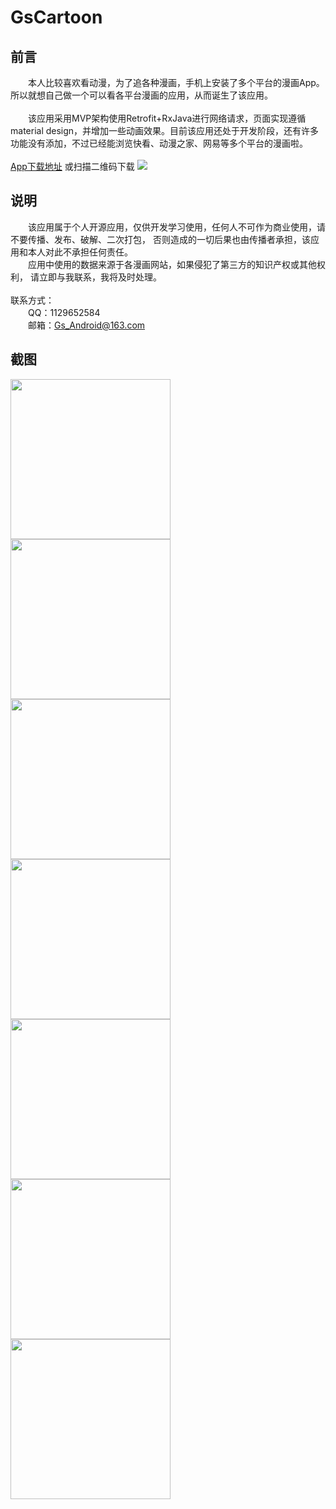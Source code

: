 # GsCartoon
## 前言
&emsp;&emsp;本人比较喜欢看动漫，为了追各种漫画，手机上安装了多个平台的漫画App。
所以就想自己做一个可以看各平台漫画的应用，从而诞生了该应用。<br/><br/>
&emsp;&emsp;该应用采用MVP架构使用Retrofit+RxJava进行网络请求，页面实现遵循material design，并增加一些动画效果。目前该应用还处于开发阶段，还有许多功能没有添加，不过已经能浏览快看、动漫之家、网易等多个平台的漫画啦。<br/><br/>
[App下载地址](https://fir.im/GsCartoon)
或扫描二维码下载
<img src="https://github.com/GsBu/GsCartoon/blob/master/Screenshots/index.png"/>
## 说明
&emsp;&emsp;该应用属于个人开源应用，仅供开发学习使用，任何人不可作为商业使用，请不要传播、发布、破解、二次打包，
否则造成的一切后果也由传播者承担，该应用和本人对此不承担任何责任。<br/>
&emsp;&emsp;应用中使用的数据来源于各漫画网站，如果侵犯了第三方的知识产权或其他权利，
请立即与我联系，我将及时处理。<br/><br/>
联系方式： <br/>
&emsp;&emsp;QQ：1129652584 <br/>
&emsp;&emsp;邮箱：Gs_Android@163.com
## 截图
<img src="https://github.com/GsBu/GsCartoon/blob/master/Screenshots/4.jpg" width=256/>
<img src="https://github.com/GsBu/GsCartoon/blob/master/Screenshots/5.jpg" width=256/>
<img src="https://github.com/GsBu/GsCartoon/blob/master/Screenshots/6.jpg" width=256/>
<img src="https://github.com/GsBu/GsCartoon/blob/master/Screenshots/1.jpg" width=256/>
<img src="https://github.com/GsBu/GsCartoon/blob/master/Screenshots/7.jpg" width=256/>
<img src="https://github.com/GsBu/GsCartoon/blob/master/Screenshots/2.jpg" width=256/>
<img src="https://github.com/GsBu/GsCartoon/blob/master/Screenshots/3.jpg" width=256/>

